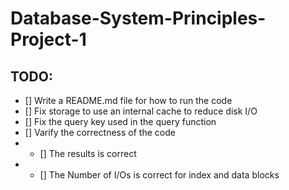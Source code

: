 # Database-System-Principles-Project-1
## TODO:

- [] Write a README.md file for how to run the code
- [] Fix storage to use an internal cache to reduce disk I/O
- [] Fix the query key used in the query function
- [] Varify the correctness of the code
- - [] The results is correct
- - [] The Number of I/Os is correct for index and data blocks
